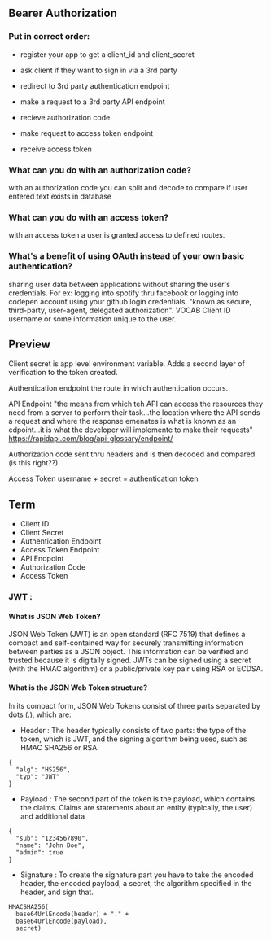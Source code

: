 ## Bearer Authorization

### Put in correct order:

- register your app to get a client_id and client_secret

- ask client if they want to sign in via a 3rd party

- redirect to 3rd party authentication endpoint

- make a request to a 3rd party API endpoint

- recieve authorization code

- make request to access token endpoint

- receive access token

### What can you do with an authorization code?

with an authorization code you can split and decode to compare if user entered text exists in database

### What can you do with an access token?

with an access token a user is granted access to defined routes.

### What's a benefit of using OAuth instead of your own basic authentication? 

sharing user data between applications without sharing the user's credentials. For ex: logging into spotify thru facebook or logging into codepen account using your github login credentials. "known as secure, third-party, user-agent, delegated authorization".
VOCAB Client ID username or some information unique to the user.

## Preview

Client secret is app level environment variable. Adds a second layer of verification to the token created.

Authentication endpoint the route in which authentication occurs.

API Endpoint "the means from which teh API can access the resources they need from a server to perform their task...the location where the API sends a request and where the response emenates is what is known as an edpoint...it is what the developer will implemente to make their requests" https://rapidapi.com/blog/api-glossary/endpoint/

Authorization code sent thru headers and is then decoded and compared (is this right??)

Access Token username + secret = authentication token

## Term

+ Client ID
+ Client Secret
+ Authentication Endpoint
+ Access Token Endpoint
+ API Endpoint
+ Authorization Code
+ Access Token

### JWT :

#### What is JSON Web Token?

JSON Web Token (JWT) is an open standard (RFC 7519) that defines a compact and self-contained way for securely transmitting information between parties as a JSON object. This information can be verified and trusted because it is digitally signed. JWTs can be signed using a secret (with the HMAC algorithm) or a public/private key pair using RSA or ECDSA.

#### What is the JSON Web Token structure?

In its compact form, JSON Web Tokens consist of three parts separated by dots (.), which are:

- Header : The header typically consists of two parts: the type of the token, which is JWT, and the signing algorithm being used, such as HMAC SHA256 or RSA.

```
{
  "alg": "HS256",
  "typ": "JWT"
}
```

- Payload : The second part of the token is the payload, which contains the claims. Claims are statements about an entity (typically, the user) and additional data

```
{
  "sub": "1234567890",
  "name": "John Doe",
  "admin": true
}
```

- Signature : To create the signature part you have to take the encoded header, the encoded payload, a secret, the algorithm specified in the header, and sign that.

```
HMACSHA256(
  base64UrlEncode(header) + "." +
  base64UrlEncode(payload),
  secret)
  ```
  


